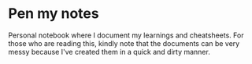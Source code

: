 # Pen my notes

Personal notebook where I document my learnings and cheatsheets. For those who are reading this, kindly note that the documents can be very messy because I've created them in a quick and dirty manner. 
